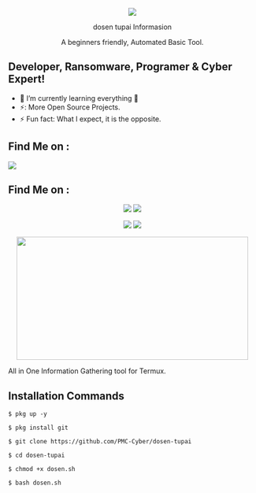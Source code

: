 <p align="center"><img src="https://i.ibb.co/6gXBZfL/20240203-122725.jpg" /></p>
<p align="center">dosen tupai Informasion
<p align="center">A beginners friendly, Automated Basic Tool.</p>

## Developer, Ransomware, Programer & Cyber Expert!
- 🌱 I’m currently learning everything 🤣
- ⚡: More Open Source Projects.
- ⚡ Fun fact: What I expect, it is the opposite.

## Find Me on :
<p align="left">
  <a href="https://github.com/PMC-Cyber" target="_blank"><img src="https://img.shields.io/badge/Github-PMC MALWARE CYBER-green?style=for-the-badge&logo=github"></a>
</p>

## Find Me on :
<p align="center">
  <a href="https://www.instagram.com/aprizal_febrian" target="_blank"><img src="https://img.shields.io/badge/Instagram-PMC MALWARE CYBER-red?style=for-the-badge&logo=instagram"></a>
  <a href="https://chat.whatsapp.com/GSXO5n4K3NAKvmccNzNe3l" target="_blank"><img src="https://img.shields.io/badge/WhatsApp-Grup PMC MALWARE CYBER-red?style=for-the-badge&logo=whatsapp"></a>
  
</p>
<p align="center">
  <a href="https://t.me/purwokerto_malware_cyber" target="_blank"><img src="https://img.shields.io/badge/telegram-Grup PMC MALWARE CYBER-red?style=for-the-badge&logo=telegram"></a>
  <a href="https://www.youtube.com/@from-system-comunity" target="_blank"><img src="https://img.shields.io/badge/YouTube-PMC MALWARE CYBER-red?style=for-the-badge&logo=youtube"></a>
</br>

<p align="center">
  <img src="https://i.ibb.co/3WhvW61/IMG-20231217-192919.jpg" width="470" height="250">
</p>

All in One Information Gathering tool for Termux.

## Installation Commands

`$ pkg up -y`

`$ pkg install git`

`$ git clone https://github.com/PMC-Cyber/dosen-tupai`

`$ cd dosen-tupai`

`$ chmod +x dosen.sh`

`$ bash dosen.sh`
